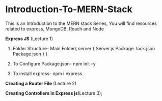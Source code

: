 # Introduction-To-MERN-Stack
This is an Introduction to the MERN stack Series, You will find resources related to express, MongoDB, Reach and Node


**Express JS** (Lecture 1)

1. Folder Structure- Main Folder{ server {
                                          Server.js
                                          Package. lock.json
                                          Package.json    }
                              }

2. To Configure Package.json-
   npm init -y

3. To install express-
npm i express

**Creating a Router File** (Lecture 2)

**Creating Controllers in Express js**(Lecture 3);


